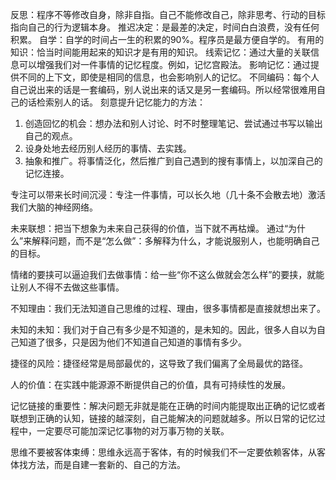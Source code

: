 反思：程序不等修改自身，除非自指。自己不能修改自己，除非思考、行动的目标指向自己的行为逻辑本身。
推迟决定：是最差的决定，时间白白浪费，没有任何积累。
自学：自学的时间占一生的积累的90%。程序员是最方便自学的。
有用的知识：恰当时间能用起来的知识才是有用的知识。
线索记忆：通过大量的关联信息可以增强我们对一件事情的记忆程度。例如，记忆宫殿法。
影响记忆：通过提供不同的上下文，即使是相同的信息，也会影响别人的记忆。
不同编码：每个人自己说出来的话是一套编码，别人说出来的话又是另一套编码。所以经常很难用自己的话检索别人的话。
刻意提升记忆能力的方法：
1. 创造回忆的机会：想办法和别人讨论、时不时整理笔记、尝试通过书写以输出自己的观点。
2. 设身处地去经历别人经历的事情、去实践。
3. 抽象和推广。将事情泛化，然后推广到自己遇到的搜有事情上，以加深自己的记忆连接。

专注可以带来长时间沉浸：专注一件事情，可以长久地（几十条不会散去地）激活我们大脑的神经网络。

未来联想：把当下想象为未来自己获得的价值，当下就不再枯燥。
通过“为什么”来解释问题，而不是“怎么做”：多解释为什么，才能说服别人，也能明确自己的目标。

情绪的要挟可以逼迫我们去做事情：给一些“你不这么做就会怎么样”的要挟，就能让别人不得不去做这些事情。

不知理由：我们无法知道自己思维的过程、理由，很多事情都是直接就想出来了。

未知的未知：我们对于自己有多少是不知道的，是未知的。因此，很多人自以为自己知道了很多，只是因为他们不知道自己知道的事情有多少。

捷径的风险：捷径经常是局部最优的，这导致了我们偏离了全局最优的路径。

人的价值：在实践中能源源不断提供自己的价值，具有可持续性的发展。

记忆链接的重要性：解决问题无非就是能在正确的时间内能提取出正确的记忆或者联想到正确的认知，链接的越深刻，自己能解决的问题就越多。所以日常的记忆过程中，一定要尽可能加深记忆事物的对万事万物的关联。

思维不要被客体束缚：思维永远高于客体，有的时候我们不一定要依赖客体，从客体找方法，而是自建一套新的、自己的方法。




